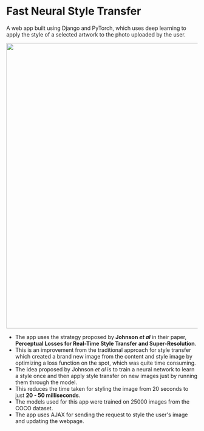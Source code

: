# Fast Neural Style Transfer
A web app built using Django and PyTorch, which uses deep learning to apply the style of a selected artwork to the photo uploaded by the user.


<p align="center">
  <kbd>
  <img src="https://user-images.githubusercontent.com/55808644/83978611-70877b80-a926-11ea-812f-91594694c890.gif" width="750" align="center" />
  </kbd>
</p>

* The app uses the strategy proposed by **Johnson *et al*** in their paper, **Perceptual Losses for Real-Time Style Transfer and Super-Resolution**.
* This is an improvement from the traditional approach for style transfer which created a brand new image from the content and style image by optimizing a loss function on the spot, which was quite time consuming.
* The idea proposed by Johnson *et al* is to train a neural network to learn a style once and then apply style transfer on new images just by running them through the model.
* This reduces the time taken for styling the image from 20 seconds to just **20 - 50 milliseconds**.
* The models used for this app were trained on 25000 images from the COCO dataset.
* The app uses AJAX for sending the request to style the user's image and updating the webpage.
